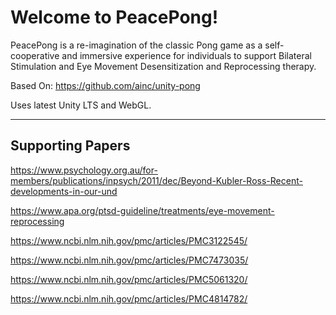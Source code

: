 # Welcome to PeacePong!

PeacePong is a re-imagination of the classic Pong game as a self-cooperative and immersive experience for individuals to support Bilateral Stimulation and Eye Movement Desensitization and Reprocessing therapy.

Based On: https://github.com/ainc/unity-pong

Uses latest Unity LTS and WebGL.


____


## Supporting Papers

https://www.psychology.org.au/for-members/publications/inpsych/2011/dec/Beyond-Kubler-Ross-Recent-developments-in-our-und

https://www.apa.org/ptsd-guideline/treatments/eye-movement-reprocessing

https://www.ncbi.nlm.nih.gov/pmc/articles/PMC3122545/

https://www.ncbi.nlm.nih.gov/pmc/articles/PMC7473035/

https://www.ncbi.nlm.nih.gov/pmc/articles/PMC5061320/

https://www.ncbi.nlm.nih.gov/pmc/articles/PMC4814782/
